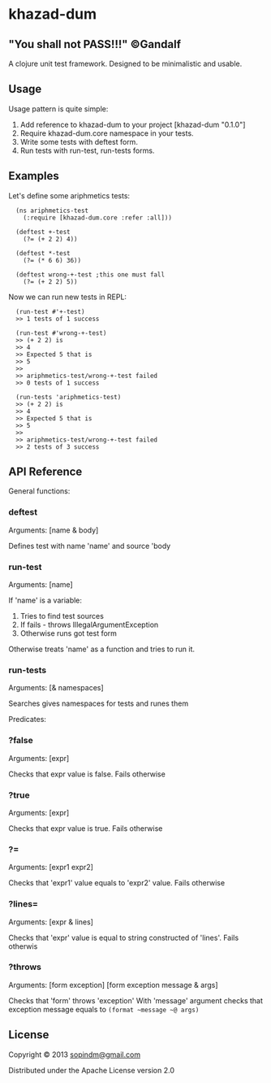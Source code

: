 # khazad-dum

## "You shall not PASS!!!" ©Gandalf

A clojure unit test framework. Designed to be minimalistic and usable.

## Usage

Usage pattern is quite simple:

1. Add reference to khazad-dum to your project [khazad-dum "0.1.0"]
2. Require khazad-dum.core namespace in your tests.
3. Write some tests with deftest form.
4. Run tests with run-test, run-tests forms.

## Examples

Let's define some ariphmetics tests:

      (ns ariphmetics-test
        (:require [khazad-dum.core :refer :all]))
      
      (deftest +-test
        (?= (+ 2 2) 4))

      (deftest *-test
        (?= (* 6 6) 36))

      (deftest wrong-+-test ;this one must fall
        (?= (+ 2 2) 5))

Now we can run new tests in REPL:

      (run-test #'+-test)
      >> 1 tests of 1 success
      
      (run-test #'wrong-+-test)
      >> (+ 2 2) is
      >> 4
      >> Expected 5 that is
      >> 5
      >>
      >> ariphmetics-test/wrong-+-test failed
      >> 0 tests of 1 success

      (run-tests 'ariphmetics-test)
      >> (+ 2 2) is
      >> 4
      >> Expected 5 that is
      >> 5
      >>
      >> ariphmetics-test/wrong-+-test failed
      >> 2 tests of 3 success

## API Reference

General functions:

### deftest
Arguments: [name & body]

Defines test with name 'name' and source 'body

### run-test
Arguments: [name]

If 'name' is a variable:
   1. Tries to find test sources
   2. If fails - throws IllegalArgumentException
   3. Otherwise runs got test form

Otherwise treats 'name' as a function and tries to run it.

### run-tests
Arguments: [& namespaces]

Searches gives namespaces for tests and runes them

Predicates:

### ?false
Arguments: [expr]

Checks that expr value is false. Fails otherwise

### ?true
Arguments: [expr]

Checks that expr value is true. Fails otherwise

### ?= 
Arguments: [expr1 expr2]

Checks that 'expr1' value equals to 'expr2' value. Fails otherwise

### ?lines=
Arguments: [expr & lines]

Checks that 'expr' value is equal to string constructed of 'lines'.
Fails otherwis

### ?throws
Arguments: [form exception]
           [form exception message & args]
        
Checks that 'form' throws 'exception'
With 'message' argument checks that exception message equals to `(format ~message ~@ args)` 

## License

Copyright © 2013 sopindm@gmail.com

Distributed under the Apache License version 2.0


